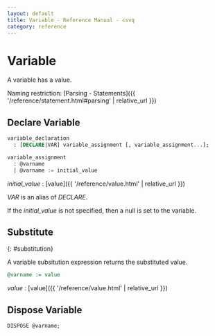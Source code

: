 ```yaml
---
layout: default
title: Variable - Reference Manual - csvq
category: reference
---
```


# Variable

A variable has a value. 

Naming restriction: [Parsing - Statements]({{ '/reference/statement.html#parsing' | relative_url }})

## Declare Variable

```sql
variable_declaration
  : [DECLARE|VAR] variable_assignment [, variable_assignment...];

variable_assignment
  : @varname
  | @varname := initial_value
```

_initial_value_
: [value]({{ '/reference/value.html' | relative_url }})


_VAR_ is an alias of _DECLARE_.

If the _initial_value_ is not specified, then a null is set to the variable. 

## Substitute
{: #substitution}

A variable subsitution expression returns the substituted value.

```sql
@varname := value
```

_value_
: [value]({{ '/reference/value.html' | relative_url }})


##  Dispose Variable

```sql
DISPOSE @varname;
```
